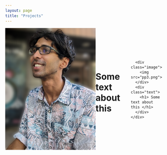 ```yaml
---
layout: page
title: "Projects"
---
```



<html>
  <head>
    <title>Pretty Paris</title>
  </head>
  <style>
  .container {
  display: flex;
  align-items: center;
  justify-content: center
}

img {
  max-width: 100%;
  max-height:100%;
}

.text {
  font-size: 10px;
  padding-left: 20px;
}
  </style>
  <body>
    <div class="container">
      <div class="image">
        <img src="pp3.png">
      </div>
      <div class="text">
        <h1> Some text about this </h1>
      </div>
  
      <div class="image">
        <img src="pp3.png">
      </div>
      <div class="text">
        <h1> Some text about this </h1>
      </div>
    </div>
    
  </body>
</html>

